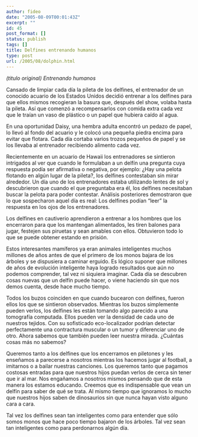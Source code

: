 ```yaml
---
author: fideo
date: "2005-08-09T00:01:43Z"
excerpt: ""
id: 45
post_format: []
status: publish
tags: []
title: Delfines entrenando humanos
type: post
url: /2005/08/dolphin.html
---
```

*(titulo original) Entrenando humanos*

Cansado de limpiar cada día la pileta de los delfines, el entrenador de un conocido acuario de los Estados Unidos decidió entrenar a los delfines para que ellos mismos recogieran la basura que, después del show, volaba hasta la pileta. Así que comenzó a recompensarlos con comida extra cada vez que le traían un vaso de plástico o un papel que hubiera caído al agua.

En una oportunidad Daisy, una hembra adulta encontró un pedazo de papel, lo llevó al fondo del acuario y le colocó una pequeña piedra encima para evitar que flotara. Cada día cortaba varios trozos pequeños de papel y se los llevaba al entrenador recibiendo alimento cada vez.

Recientemente en un acuario de Hawaii los entrenadores se sintieron intrigados al ver que cuando le formulaban a un delfín una pregunta cuya respuesta podía ser afirmativa o negativa, por ejemplo: ¿Hay una pelota flotando en algún lugar de la pileta?, los delfines contestaban sin mirar alrededor. Un día uno de los entrenadores estaba utilizando lentes de sol y descubrieron que cuando el que preguntaba era él, los delfines necesitaban buscar la pelota para poder contestar. Análisis posteriores demostraron que lo que sospecharon aquel día es real: Los delfines podían “leer” la respuesta en los ojos de los entrenadores.

Los delfines en cautiverio aprendieron a entrenar a los hombres que los encerraron para que los mantengan alimentados, les tiren balones para jugar, festejen sus piruetas y sean amables con ellos. Obtuvieron todo lo que se puede obtener estando en prisión.

Estos interesantes mamíferos ya eran animales inteligentes muchos millones de años antes de que el primero de los monos bajara de los árboles y se dispusiera a caminar erguido. Es lógico suponer que millones de años de evolución inteligente haya logrado resultados que aún no podemos comprender, tal vez ni siquiera imaginar. Cada día se descubren cosas nuevas que un delfín puede hacer, o viene haciendo sin que nos demos cuenta, desde hace mucho tiempo.

Todos los buzos coinciden en que cuando bucearon con delfines, fueron ellos los que se sintieron observados. Mientras los buzos simplemente pueden verlos, los delfines les están tomando algo parecido a una tomografía computada. Ellos pueden ver la densidad de cada uno de nuestros tejidos. Con su sofisticado eco-localizador podrían detectar perfectamente una contractura muscular o un tumor y diferenciar uno de otro. Ahora sabemos que también pueden leer nuestra mirada. ¿Cuántas cosas más no sabemos?

Queremos tanto a los delfines que los encerramos en piletones y les enseñamos a parecerse a nosotros mientras los hacemos jugar al football, a imitarnos o a bailar nuestras canciones. Los queremos tanto que pagamos costosas entradas para que nuestros hijos puedan verlos de cerca sin tener que ir al mar. Nos engañamos a nosotros mismos pensando que de esta manera los estamos educando. Creemos que es indispensable que vean un delfín para saber de qué se trata. Al mismo tiempo que ignoramos lo mucho que nuestros hijos saben de dinosaurios sin que nunca hayan visto alguno cara a cara.

Tal vez los delfines sean tan inteligentes como para entender que sólo somos monos que hace poco tiempo bajaron de los árboles. Tal vez sean tan inteligentes como para perdonarnos algún día.
